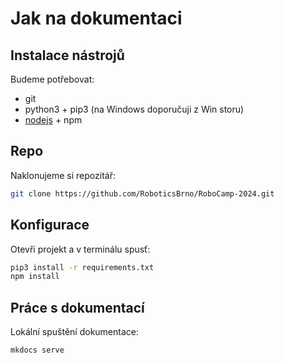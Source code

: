 # Jak na dokumentaci

## Instalace nástrojů
Budeme potřebovat:
- git
- python3 + pip3 (na Windows doporučuji z Win storu)
- [nodejs](https://nodejs.org/en/download) + npm

## Repo
Naklonujeme si repozitář:

```bash
git clone https://github.com/RoboticsBrno/RoboCamp-2024.git
```

## Konfigurace

Otevři projekt a v terminálu spusť:

```bash
pip3 install -r requirements.txt
npm install
```

## Práce s dokumentací

Lokální spuštění dokumentace:
```
mkdocs serve
```


